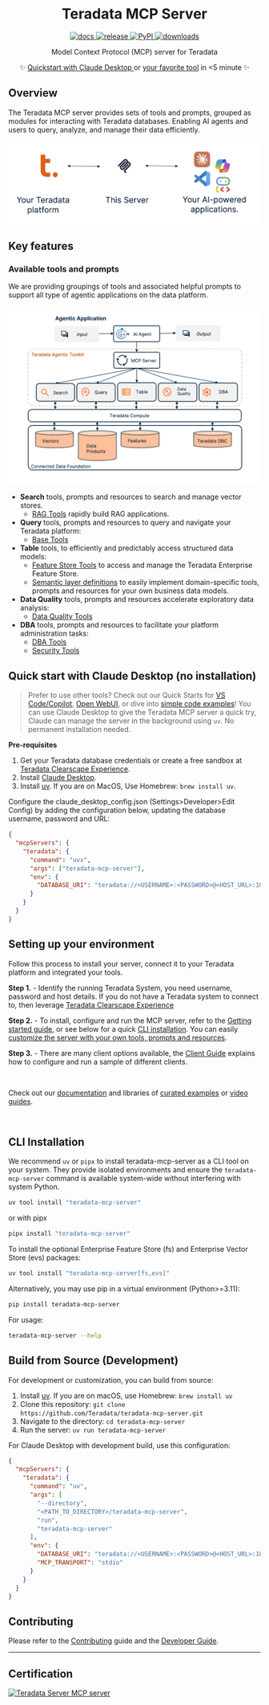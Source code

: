 <p align="center">
  <!-- Optional: replace with a logo if you have one -->
  <!-- <img src="docs/media/logo.svg" alt="Teradata MCP Server" width="120"> -->
  
</p>

<h1 align="center">Teradata MCP Server</h1>

<p align="center">
  <a href="https://github.com/Teradata/teradata-mcp-server/blob/main/docs/README.md">
    <img alt="docs" src="https://img.shields.io/badge/docs-readme-555?logo=readthedocs">
  </a>
  <a href="https://github.com/Teradata/teradata-mcp-server/releases">
    <img alt="release" src="https://img.shields.io/github/v/release/Teradata/teradata-mcp-server?display_name=tag&sort=semver">
  </a>
  <a href="https://pypi.org/project/teradata-mcp-server/">
    <img alt="PyPI" src="https://img.shields.io/pypi/v/teradata-mcp-server">
  </a>
  <a href="https://pypi.org/project/teradata-mcp-server/">
    <img alt="downloads" src="https://img.shields.io/pypi/dm/teradata-mcp-server?label=downloads&color=2ea44f">
  </a>
</p>

<p align="center">
  Model Context Protocol (MCP) server for Teradata
 </p>

<p align="center">
  ✨ <a href="https://github.com/Teradata/teradata-mcp-server?tab=readme-ov-file#quick-start-with-claude-desktop-no-installation">Quickstart with Claude Desktop </a> or <a href="https://github.com/Teradata/teradata-mcp-server/blob/main/docs/README.md#-quick-start"> your favorite tool</a> in <5 minute ✨
</p>

## Overview
The Teradata MCP server provides sets of tools and prompts, grouped as modules for interacting with Teradata databases. Enabling AI agents and users to query, analyze, and manage their data efficiently. 

![Getting Started](https://raw.githubusercontent.com/Teradata/teradata-mcp-server/main/docs/media/client-server-platform.png)

## Key features

### Available tools and prompts

We are providing groupings of tools and associated helpful prompts to support all type of agentic applications on the data platform.

![Teradata MCP Server diagram](https://raw.githubusercontent.com/Teradata/teradata-mcp-server/main/docs/media/teradata-mcp-server.png)

- **Search** tools, prompts and resources to search and manage vector stores.
  - [RAG Tools](https://github.com/Teradata/teradata-mcp-server/blob/main/src/teradata_mcp_server/tools/rag/README.md) rapidly build RAG applications.
- **Query** tools, prompts and resources to query and navigate your Teradata platform:
  - [Base Tools](https://github.com/Teradata/teradata-mcp-server/blob/main/src/teradata_mcp_server/tools/base/README.md)
- **Table** tools, to efficiently and predictably access structured data models:
  - [Feature Store Tools](https://github.com/Teradata/teradata-mcp-server/blob/main/src/teradata_mcp_server/tools/fs/README.md) to access and manage the Teradata Enterprise Feature Store.
  - [Semantic layer definitions](https://github.com/Teradata/teradata-mcp-server/blob/main/docs/server_guide/CUSTOMIZING.md) to easily implement domain-specific tools, prompts and resources for your own business data models. 
- **Data Quality** tools, prompts and resources accelerate exploratory data analysis:
  - [Data Quality Tools](https://github.com/Teradata/teradata-mcp-server/blob/main/src/teradata_mcp_server/tools/qlty/README.md)
- **DBA** tools, prompts and resources to facilitate your platform administration tasks:
  - [DBA Tools](https://github.com/Teradata/teradata-mcp-server/blob/main/src/teradata_mcp_server/tools/dba/README.md)
  - [Security Tools](https://github.com/Teradata/teradata-mcp-server/blob/main/src/teradata_mcp_server/tools/sec/README.md)

## Quick start with Claude Desktop (no installation)
> Prefer to use other tools? Check out our Quick Starts for [VS Code/Copilot](https://github.com/Teradata/teradata-mcp-server/blob/main/docs/server_guide/QUICK_START_VSCODE.md), [Open WebUI](https://github.com/Teradata/teradata-mcp-server/blob/main/docs/server_guide/QUICK_START_OPEN_WEBUI.md), or dive into [simple code examples](https://github.com/Teradata/teradata-mcp-server/blob/main/examples/README.md#client-applications)!
You can use Claude Desktop to give the  Teradata MCP server a quick try, Claude can manage the server in the background using `uv`. No permanent installation needed.

**Pre-requisites**
1. Get your Teradata database credentials or create a free sandbox at [Teradata Clearscape Experience](https://www.teradata.com/getting-started/demos/clearscape-analytics).
2. Install [Claude Desktop](https://claude.ai/download).
3. Install [uv](https://docs.astral.sh/uv/getting-started/installation/). If you are on MacOS, Use Homebrew: `brew install uv`.

Configure the claude_desktop_config.json (Settings>Developer>Edit Config) by adding the configuration below, updating the database username, password and URL:

```json
{
  "mcpServers": {
    "teradata": {
      "command": "uvx",
      "args": ["teradata-mcp-server"],
      "env": {
        "DATABASE_URI": "teradata://<USERNAME>:<PASSWORD>@<HOST_URL>:1025/<USERNAME>"
      }
    }
  }
}
```

## Setting up your environment

Follow this process to install your server, connect it to your Teradata platform and integrated your tools.

**Step 1.** - Identify the running Teradata System, you need username, password and host details. If you do not have a Teradata system to connect to, then leverage [Teradata Clearscape Experience](https://www.teradata.com/getting-started/demos/clearscape-analytics)

**Step 2.** - To install, configure and run the MCP server, refer to the [Getting started guide](https://github.com/Teradata/teradata-mcp-server/blob/main/docs/server_guide/GETTING_STARTED.md), or see below for a quick [CLI installation](#CLI-Installation). You can easily [customize the server with your own tools, prompts and resources](docs/server_guide/CUSTOMIZING.md).

**Step 3.** - There are many client options available, the [Client Guide](https://github.com/Teradata/teradata-mcp-server/blob/main/docs/README.md#-client-guide) explains how to configure and run a sample of different clients.

<br>

Check out our [documentation](https://github.com/Teradata/teradata-mcp-server/blob/main/docs/README.md) and libraries of [curated examples](https://github.com/Teradata/teradata-mcp-server/blob/main/examples/) or [video guides](https://github.com/Teradata/teradata-mcp-server/blob/doc-v1.4/docs/server_guide/VIDEO_LIBRARY.md).

<br>

## CLI Installation

We recommend `uv` or `pipx` to install teradata-mcp-server as a CLI tool on your system. 
They provide isolated environments and ensure the `teradata-mcp-server` command is available system-wide without interfering with system Python.

```bash
uv tool install "teradata-mcp-server"
```

or with pipx

```bash
pipx install "teradata-mcp-server"
```

To install the optional Enterprise Feature Store (fs) and Enterprise Vector Store (evs) packages:
```bash
uv tool install "teradata-mcp-server[fs,evs]"
```

Alternatively, you may use pip in a virtual environment (Python>=3.11):

```bash
pip install teradata-mcp-server
```

For usage:

```bash
teradata-mcp-server --help
```


## Build from Source (Development)

For development or customization, you can build from source:

1. Install [uv](https://docs.astral.sh/uv/getting-started/installation/). If you are on macOS, use Homebrew: `brew install uv`
2. Clone this repository: `git clone https://github.com/Teradata/teradata-mcp-server.git`
3. Navigate to the directory: `cd teradata-mcp-server`
4. Run the server: `uv run teradata-mcp-server`

For Claude Desktop with development build, use this configuration:

```json
{
  "mcpServers": {
    "teradata": {
      "command": "uv",
      "args": [
        "--directory",
        "<PATH_TO_DIRECTORY>/teradata-mcp-server",
        "run",
        "teradata-mcp-server"
      ],
      "env": {
        "DATABASE_URI": "teradata://<USERNAME>:<PASSWORD>@<HOST_URL>:1025/<USERNAME>",
        "MCP_TRANSPORT": "stdio"
      }
    }
  }
}
```

## Contributing
Please refer to the [Contributing](https://github.com/Teradata/teradata-mcp-server/blob/main/docs/developer_guide/CONTRIBUTING.md) guide and the [Developer Guide](https://github.com/Teradata/teradata-mcp-server/blob/main/docs/developer_guide/DEVELOPER_GUIDE.md).


---------------------------------------------------------------------
## Certification
<a href="https://glama.ai/mcp/servers/@Teradata/teradata-mcp-server">
  <img width="380" height="200" src="https://glama.ai/mcp/servers/@Teradata/teradata-mcp-server/badge" alt="Teradata Server MCP server" />
</a>
